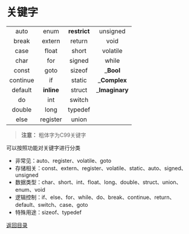 # 关键字

|          |            |              |                |
| :------: | :--------: | :----------: | :------------: |
|   auto   |    enum    | __restrict__ |    unsigned    |
|  break   |   extern   |    return    |      void      |
|   case   |   float    |    short     |    volatile    |
|   char   |    for     |    signed    |     while      |
|  const   |    goto    |    sizeof    |   ___Bool__    |
| continue |     if     |    static    |  ___Complex__  |
| default  | __inline__ |    struct    | ___Imaginary__ |
|    do    |    int     |    switch    |
|  double  |    long    |   typedef    |
|   else   |  register  |    union     |

>__注意：__ 粗体字为C99关键字

可以按照功能对关键字进行分类

- 非常见：auto、register、volatile、goto
- 存储相关：const、extern、register、volatile、static、auto、signed、unsigned
- 数据类型：char、short、int、float、long、double、struct、union、enum、void
- 逻辑控制：if、else、for、while、do、break、continue、return、default、switch、case、goto
- 特殊用途：sizeof、typedef

[返回目录](../CONTENTS.md)
